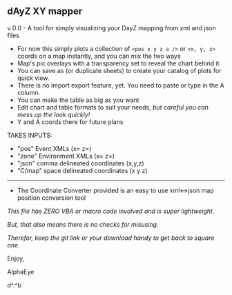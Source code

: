 ## dAyZ XY mapper 
v 0.0 - A tool for simply visualizing your DayZ mapping from xml and json files
* For now this simply plots a collection of `<pos x y z a />` or `<x, y, z> ` coords on a map instantly, and you can mix the two ways
* Map's pic overlays with a transparency set to reveal the chart behind it
* You can save as (or duplicate sheets) to create your catalog of plots for quick view.
* There is no import export feature, yet.   You need to paste or type in the A column. 
* You can make the table as big as you want
* Edit chart and table formats to suit your needs, _but careful you can mess up the look quickly!_
* Y and A coords there for future plans

TAKES INPUTS:
* "pos" Event XMLs (x= z=)
* "zone" Environment XMLs (x= z=)
* "json" comma delineated coordinates (x,y,z)
* "C/map" space delineated coordinates (x y z)
______
* The Coordinate Converter provided is an easy to use xml<->json map position conversion tool

_This file has ZERO VBA or macro code involved and is super lightweight._

_But, that also means there is no checks for misusing._

_Therefor, keep the git link or your download handy to get back to square one._

Enjoy,

AlphaEye

d^.^b
